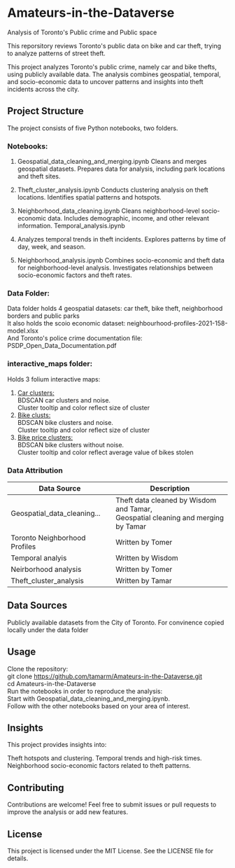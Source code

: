 # Amateurs-in-the-Dataverse
Analysis of Toronto's Public crime and  Public space

This reporsitory reviews Toronto's public data on bike and car theft, trying 
to analyze patterns of street theft.

This project analyzes Toronto's public crime, namely car and bike thefts, 
using publicly available data. 
The analysis combines geospatial, temporal, and socio-economic data to 
uncover patterns and insights into theft incidents across the city.

## Project Structure


The project consists of five Python notebooks, two folders.

### Notebooks:

1. Geospatial_data_cleaning_and_merging.ipynb
Cleans and merges geospatial datasets.
Prepares data for analysis, including park locations and theft sites.

2. Theft_cluster_analysis.ipynb
Conducts clustering analysis on theft locations.
Identifies spatial patterns and hotspots.

3. Neighborhood_data_cleaning.ipynb
Cleans neighborhood-level socio-economic data.
Includes demographic, income, and other relevant information.
Temporal_analysis.ipynb

4. Analyzes temporal trends in theft incidents.
Explores patterns by time of day, week, and season.

5. Neighborhood_analysis.ipynb
Combines socio-economic and theft data for neighborhood-level analysis.
Investigates relationships between socio-economic factors and theft rates.

### Data Folder: 
Data folder holds 4 geospatial datasets: car theft, bike theft, 
neighborhood borders and public parks<br>
It also holds the scoio economic dataset: neighbourhood-profiles-2021-158-model.xlsx<br>
And Toronto's police crime documentation file: PSDP_Open_Data_Documentation.pdf

### interactive_maps folder:
Holds 3 folium interactive maps:
1. <a href=https://tamarm.github.io/Amateurs-in-the-Dataverse/interactive_maps/car_cluster_map.html>Car clusters:</a><br>
BDSCAN car clusters and noise.<br>
Cluster tooltip and color reflect size of cluster
3. <a href=https://tamarm.github.io/Amateurs-in-the-Dataverse/interactive_maps/bike_cluster_map.html>Bike clusts:</a><br>
BDSCAN bike clusters and noise.<br>
Cluster tooltip and color reflect size of cluster
4. <a href=https://tamarm.github.io/Amateurs-in-the-Dataverse/interactive_maps/bike_price_cluster_map.html>Bike price clusters:</a><br>
BDSCAN bike clusters without noise.<br>
Cluster tooltip and color reflect average value of bikes stolen

### Data Attribution

| Data Source                   | Description                                   |
|-------------------------------|-----------------------------------------------|
| Geospatial_data_cleaning...   | Theft data cleaned by Wisdom and Tamar,<br>Geospatial cleaning and merging by Tamar|
| Toronto Neighborhood Profiles | Written by Tomer|
| Temporal analyis              | Written by Wisdom|      
| Neirborhood analysis          | Written by Tomer |
| Theft_cluster_analysis        | Written by Tamar |


## Data Sources
Publicly available datasets from the City of Toronto.
For convinence copied locally under the data folder

## Usage
Clone the repository:<br>
git clone https://github.com/tamarm/Amateurs-in-the-Dataverse.git<br>
cd Amateurs-in-the-Dataverse<br>
Run the notebooks in order to reproduce the analysis:<br>
Start with Geospatial_data_cleaning_and_merging.ipynb.<br>
Follow with the other notebooks based on your area of interest.<br>

## Insights
This project provides insights into:

Theft hotspots and clustering.
Temporal trends and high-risk times.
Neighborhood socio-economic factors related to theft patterns.

## Contributing
Contributions are welcome! Feel free to submit issues or pull requests to improve the analysis or add new features.

## License
This project is licensed under the MIT License. See the LICENSE file for details.

